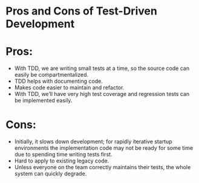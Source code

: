 # Pros and Cons of Test-Driven Development
# Pros:
-	With TDD, we are writing small tests at a time, so the source code can easily be compartmentalized.
-	TDD helps with documenting code.
-	Makes code easier to maintain and refactor.
-	With TDD, we’ll have very high test coverage and regression tests can be implemented easily.
# Cons:
-	Initially, it slows down development; for rapidly iterative startup environments the implementation code may not be ready for some time due to spending time writing tests first.
-	Hard to apply to existing legacy code.
-	Unless everyone on the team correctly maintains their tests, the whole system can quickly degrade.
